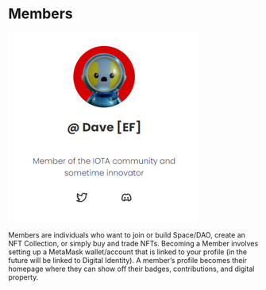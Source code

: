 # Members

![](<../../.gitbook/assets/image (30).png>)

Members are individuals who want to join or build Space/DAO, create an NFT Collection, or simply buy and trade NFTs. Becoming a Member involves setting up a MetaMask wallet/account that is linked to your profile (in the future will be linked to Digital Identity). A member’s profile becomes their homepage where they can show off their badges, contributions, and digital property.



